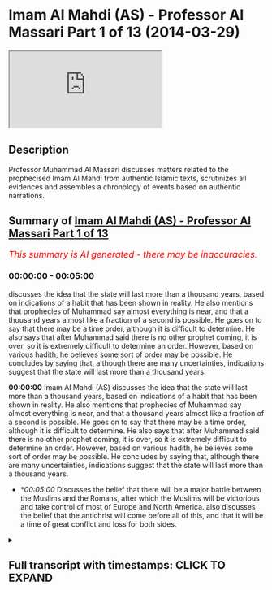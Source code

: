 # Imam Al Mahdi (AS) - Professor Al Massari Part 1 of 13 (2014-03-29)

<iframe loading='lazy' allow='autoplay' src='https://www.youtube.com/embed/pHMBh7--XOM'></iframe>

## Description

Professor Muhammad Al Massari discusses matters related to the prophecised Imam Al Mahdi from authentic Islamic texts, scrutinizes all evidences and assembles a chronology of events based on authentic narrations.

## Summary of [Imam Al Mahdi (AS) - Professor Al Massari Part 1 of 13](https://www.youtube.com/watch?v=pHMBh7--XOM)


*<span style="color:red; font-size:125%">This summary is AI generated - there may be inaccuracies</span>. [](/)*

### <a onclick="modifyYTiframeseektime('0')">00:00:00</a> - <a onclick="modifyYTiframeseektime('300')">00:05:00</a>

 discusses the idea that the state will last more than a thousand years, based on indications of a habit that has been shown in reality. He also mentions that prophecies of Muhammad say almost everything is near, and that a thousand years almost like a fraction of a second is possible. He goes on to say that there may be a time order, although it is difficult to determine. He also says that after Muhammad said there is no other prophet coming, it is over, so it is extremely difficult to determine an order. However, based on various hadith, he believes some sort of order may be possible. He concludes by saying that, although there are many uncertainties, indications suggest that the state will last more than a thousand years.

**<a onclick="modifyYTiframeseektime('0')">00:00:00</a>** Imam Al Mahdi (AS) discusses the idea that the state will last more than a thousand years, based on indications of a habit that has been shown in reality. He also mentions that prophecies of Muhammad say almost everything is near, and that a thousand years almost like a fraction of a second is possible. He goes on to say that there may be a time order, although it is difficult to determine. He also says that after Muhammad said there is no other prophet coming, it is over, so it is extremely difficult to determine an order. However, based on various hadith, he believes some sort of order may be possible. He concludes by saying that, although there are many uncertainties, indications suggest that the state will last more than a thousand years.
* **<a onclick="modifyYTiframeseektime('300')">00:05:00</a>* Discusses the belief that there will be a major battle between the Muslims and the Romans, after which the Muslims will be victorious and take control of most of Europe and North America.  also discusses the belief that the antichrist will come before all of this, and that it will be a time of great conflict and loss for both sides.

<details><summary><h2>Full transcript with timestamps: CLICK TO EXPAND</h2></summary>

<a onclick="modifyYTiframeseektime('0')">0:00:00</a> state is indicating no it's not true the  
<a onclick="modifyYTiframeseektime('2')">0:00:02</a> album will still continue more than a  
<a onclick="modifyYTiframeseektime('4')">0:00:04</a> thousand years based on some indication  
<a onclick="modifyYTiframeseektime('6')">0:00:06</a> of a habit that reality has shown that  
<a onclick="modifyYTiframeseektime('8')">0:00:08</a> that's the truth it may extend even for  
<a onclick="modifyYTiframeseektime('10')">0:00:10</a> several thousand years nobody knows  
<a onclick="modifyYTiframeseektime('11')">0:00:11</a> about that all of these things are  
<a onclick="modifyYTiframeseektime('13')">0:00:13</a> approximate  
<a onclick="modifyYTiframeseektime('14')">0:00:14</a> but generally  
<a onclick="modifyYTiframeseektime('16')">0:00:16</a> all prophecies of muhammad say almost it  
<a onclick="modifyYTiframeseektime('19')">0:00:19</a> is near and we know it is there could be  
<a onclick="modifyYTiframeseektime('21')">0:00:21</a> a thousand years very easily in the  
<a onclick="modifyYTiframeseektime('23')">0:00:23</a> measure of allah  
<a onclick="modifyYTiframeseektime('26')">0:00:26</a> and if you look to the universe of  
<a onclick="modifyYTiframeseektime('27')">0:00:27</a> billions of years then a thousand years  
<a onclick="modifyYTiframeseektime('29')">0:00:29</a> almost like a  
<a onclick="modifyYTiframeseektime('31')">0:00:31</a> fraction of a second similarly almost so  
<a onclick="modifyYTiframeseektime('33')">0:00:33</a> you say they will be when he told that  
<a onclick="modifyYTiframeseektime('35')">0:00:35</a> the man living near to medina which i  
<a onclick="modifyYTiframeseektime('37')">0:00:37</a> think we discussed that then in some  
<a onclick="modifyYTiframeseektime('38')">0:00:38</a> other uh context of the book of taheed  
<a onclick="modifyYTiframeseektime('40')">0:00:40</a> and evidence of the prophet when he told  
<a onclick="modifyYTiframeseektime('42')">0:00:42</a> the man get your family out of this  
<a onclick="modifyYTiframeseektime('44')">0:00:44</a> valley soon there will be fire erupting  
<a onclick="modifyYTiframeseektime('46')">0:00:46</a> in that valley which will destroy  
<a onclick="modifyYTiframeseektime('47')">0:00:47</a> everything so if you can get out get out  
<a onclick="modifyYTiframeseektime('49')">0:00:49</a> there the fire erupted six hundred fifty  
<a onclick="modifyYTiframeseektime('52')">0:00:52</a> years after the sasara and this were  
<a onclick="modifyYTiframeseektime('54')">0:00:54</a> recorded historically and the lava field  
<a onclick="modifyYTiframeseektime('56')">0:00:56</a> is well known and expired and geological  
<a onclick="modifyYTiframeseektime('59')">0:00:59</a> sites have studied it recently it's a  
<a onclick="modifyYTiframeseektime('61')">0:01:01</a> very decent volcano and the area is  
<a onclick="modifyYTiframeseektime('63')">0:01:03</a> still lively  
<a onclick="modifyYTiframeseektime('64')">0:01:04</a> the same way by the way the area is just  
<a onclick="modifyYTiframeseektime('66')">0:01:06</a> bordering on the area of the swelling of  
<a onclick="modifyYTiframeseektime('67')">0:01:07</a> the army coming to the copper but all  
<a onclick="modifyYTiframeseektime('69')">0:01:09</a> that area is quite unstable and ready  
<a onclick="modifyYTiframeseektime('71')">0:01:11</a> for major earthquakes and swallowing  
<a onclick="modifyYTiframeseektime('74')">0:01:14</a> so  
<a onclick="modifyYTiframeseektime('76')">0:01:16</a> there is nothing which indicate any time  
<a onclick="modifyYTiframeseektime('79')">0:01:19</a> order of time  
<a onclick="modifyYTiframeseektime('81')">0:01:21</a> but from the various hadith in the  
<a onclick="modifyYTiframeseektime('83')">0:01:23</a> various contexts we may try to find some  
<a onclick="modifyYTiframeseektime('85')">0:01:25</a> kind of order at least if not a timing a  
<a onclick="modifyYTiframeseektime('88')">0:01:28</a> tabulated by the way the old testament  
<a onclick="modifyYTiframeseektime('90')">0:01:30</a> there are some prophecies with exact  
<a onclick="modifyYTiframeseektime('91')">0:01:31</a> timing like the policy of coming of the  
<a onclick="modifyYTiframeseektime('94')">0:01:34</a> messiah by daniel  
<a onclick="modifyYTiframeseektime('96')">0:01:36</a> which  
<a onclick="modifyYTiframeseektime('97')">0:01:37</a> which is very intriguing and very  
<a onclick="modifyYTiframeseektime('99')">0:01:39</a> interesting it could be really if it is  
<a onclick="modifyYTiframeseektime('100')">0:01:40</a> verified properly and all objection to  
<a onclick="modifyYTiframeseektime('103')">0:01:43</a> it has been sorted out that's just a sad  
<a onclick="modifyYTiframeseektime('105')">0:01:45</a> remark i'm working with that for some  
<a onclick="modifyYTiframeseektime('107')">0:01:47</a> years now it will be really i put it  
<a onclick="modifyYTiframeseektime('109')">0:01:49</a> under the cure for atheism because  
<a onclick="modifyYTiframeseektime('111')">0:01:51</a> social profits is impossible in any of  
<a onclick="modifyYTiframeseektime('114')">0:01:54</a> the ac but we have to make sure that it  
<a onclick="modifyYTiframeseektime('116')">0:01:56</a> is absolutely unattackable  
<a onclick="modifyYTiframeseektime('119')">0:01:59</a> they're in the old system they'll say  
<a onclick="modifyYTiframeseektime('120')">0:02:00</a> with years usually 70 years 400 years 49  
<a onclick="modifyYTiframeseektime('123')">0:02:03</a> years  
<a onclick="modifyYTiframeseektime('124')">0:02:04</a> that's available but not in the islamic  
<a onclick="modifyYTiframeseektime('126')">0:02:06</a> narratives because after muhammad said  
<a onclick="modifyYTiframeseektime('128')">0:02:08</a> there's no other prophet coming and it's  
<a onclick="modifyYTiframeseektime('130')">0:02:10</a> over ended  
<a onclick="modifyYTiframeseektime('131')">0:02:11</a> so  
<a onclick="modifyYTiframeseektime('132')">0:02:12</a> so it's extremely difficult to have any  
<a onclick="modifyYTiframeseektime('134')">0:02:14</a> order but we can make a try at least  
<a onclick="modifyYTiframeseektime('138')">0:02:18</a> so  
<a onclick="modifyYTiframeseektime('139')">0:02:19</a> after the time of  
<a onclick="modifyYTiframeseektime('141')">0:02:21</a> biting kingdom  
<a onclick="modifyYTiframeseektime('143')">0:02:23</a> corrupt kings tyrants will be done in  
<a onclick="modifyYTiframeseektime('146')">0:02:26</a> mahdi  
<a onclick="modifyYTiframeseektime('147')">0:02:27</a> first  
<a onclick="modifyYTiframeseektime('149')">0:02:29</a> and their time with the time of  
<a onclick="modifyYTiframeseektime('150')">0:02:30</a> stability  
<a onclick="modifyYTiframeseektime('151')">0:02:31</a> peace tranquility  
<a onclick="modifyYTiframeseektime('154')">0:02:34</a> the um would be unified or big parts of  
<a onclick="modifyYTiframeseektime('156')">0:02:36</a> the almighty seems to be the whole ummah  
<a onclick="modifyYTiframeseektime('157')">0:02:37</a> would not be unified and the one in the  
<a onclick="modifyYTiframeseektime('158')">0:02:38</a> state until the day of judgment the  
<a onclick="modifyYTiframeseektime('160')">0:02:40</a> whole comma but considerable part  
<a onclick="modifyYTiframeseektime('162')">0:02:42</a> specially arabia around will be  
<a onclick="modifyYTiframeseektime('165')">0:02:45</a> and there will be some indicator would  
<a onclick="modifyYTiframeseektime('166')">0:02:46</a> be an enormous economic  
<a onclick="modifyYTiframeseektime('169')">0:02:49</a> prosperity and development which  
<a onclick="modifyYTiframeseektime('171')">0:02:51</a> is is is to be expected because there  
<a onclick="modifyYTiframeseektime('173')">0:02:53</a> are so many resources now  
<a onclick="modifyYTiframeseektime('176')">0:02:56</a> oil and so on and this is expected to go  
<a onclick="modifyYTiframeseektime('178')">0:02:58</a> for 100 rupees more  
<a onclick="modifyYTiframeseektime('180')">0:03:00</a> and  
<a onclick="modifyYTiframeseektime('182')">0:03:02</a> there are many other aspects for example  
<a onclick="modifyYTiframeseektime('183')">0:03:03</a> the ombuds is extend over areas which  
<a onclick="modifyYTiframeseektime('186')">0:03:06</a> agriculture is uh massive agriculture  
<a onclick="modifyYTiframeseektime('188')">0:03:08</a> with a proper policy for coming just  
<a onclick="modifyYTiframeseektime('190')">0:03:10</a> sudan alone so that has such an area  
<a onclick="modifyYTiframeseektime('192')">0:03:12</a> which is  
<a onclick="modifyYTiframeseektime('194')">0:03:14</a> can can compete with most of the  
<a onclick="modifyYTiframeseektime('196')">0:03:16</a> american west matter of agriculture  
<a onclick="modifyYTiframeseektime('198')">0:03:18</a> productivity but it has been obviously  
<a onclick="modifyYTiframeseektime('199')">0:03:19</a> not developed and neglected because of  
<a onclick="modifyYTiframeseektime('202')">0:03:22</a> occupation of the colonial powers that  
<a onclick="modifyYTiframeseektime('204')">0:03:24</a> later corrupt governments and weak  
<a onclick="modifyYTiframeseektime('206')">0:03:26</a> governments and so on never developed  
<a onclick="modifyYTiframeseektime('208')">0:03:28</a> millions of hectares available so the  
<a onclick="modifyYTiframeseektime('210')">0:03:30</a> enormous resources if they are unleashed  
<a onclick="modifyYTiframeseektime('213')">0:03:33</a> the ummah will  
<a onclick="modifyYTiframeseektime('214')">0:03:34</a> reach economic prosperity which will  
<a onclick="modifyYTiframeseektime('216')">0:03:36</a> outclass even china and america that's  
<a onclick="modifyYTiframeseektime('219')">0:03:39</a> that's very well possible so the  
<a onclick="modifyYTiframeseektime('221')">0:03:41</a> indication in that direction is clear  
<a onclick="modifyYTiframeseektime('224')">0:03:44</a> i don't wish there would be a military  
<a onclick="modifyYTiframeseektime('226')">0:03:46</a> superiority this is clear that was  
<a onclick="modifyYTiframeseektime('228')">0:03:48</a> always military supported even small  
<a onclick="modifyYTiframeseektime('229')">0:03:49</a> armies  
<a onclick="modifyYTiframeseektime('231')">0:03:51</a> few runaway guys in the mountains  
<a onclick="modifyYTiframeseektime('233')">0:03:53</a> afghanistan across the united states to  
<a onclick="modifyYTiframeseektime('235')">0:03:55</a> develop gray hairs  
<a onclick="modifyYTiframeseektime('237')">0:03:57</a> and i'm using  
<a onclick="modifyYTiframeseektime('238')">0:03:58</a> unmanned aircraft to kill this and that  
<a onclick="modifyYTiframeseektime('240')">0:04:00</a> they are unable to go through the  
<a onclick="modifyYTiframeseektime('242')">0:04:02</a> situation for 10 years so imagine if  
<a onclick="modifyYTiframeseektime('243')">0:04:03</a> that under such a leadership with a  
<a onclick="modifyYTiframeseektime('245')">0:04:05</a> clear direction how much much strange  
<a onclick="modifyYTiframeseektime('247')">0:04:07</a> will be there  
<a onclick="modifyYTiframeseektime('249')">0:04:09</a> so  
<a onclick="modifyYTiframeseektime('251')">0:04:11</a> but that will obviously  
<a onclick="modifyYTiframeseektime('253')">0:04:13</a> peace and tranquility kind of persist  
<a onclick="modifyYTiframeseektime('254')">0:04:14</a> for him especially if you have well  
<a onclick="modifyYTiframeseektime('256')">0:04:16</a> established old enemies over the  
<a onclick="modifyYTiframeseektime('258')">0:04:18</a> millennia and essentially the main enemy  
<a onclick="modifyYTiframeseektime('260')">0:04:20</a> will be obviously europa and america  
<a onclick="modifyYTiframeseektime('263')">0:04:23</a> believe it or not  
<a onclick="modifyYTiframeseektime('265')">0:04:25</a> and  
<a onclick="modifyYTiframeseektime('266')">0:04:26</a> we have  
<a onclick="modifyYTiframeseektime('267')">0:04:27</a> quite a number of narrations about that  
<a onclick="modifyYTiframeseektime('269')">0:04:29</a> it will start getting into initially it  
<a onclick="modifyYTiframeseektime('272')">0:04:32</a> will be relatively peaceful  
<a onclick="modifyYTiframeseektime('273')">0:04:33</a> but obviously with the  
<a onclick="modifyYTiframeseektime('276')">0:04:36</a> shift of economic power number one  
<a onclick="modifyYTiframeseektime('278')">0:04:38</a> secondly would obviously  
<a onclick="modifyYTiframeseektime('281')">0:04:41</a> europe and america declining when their  
<a onclick="modifyYTiframeseektime('284')">0:04:44</a> colonial and imperial capabilities are  
<a onclick="modifyYTiframeseektime('287')">0:04:47</a> cut or they're forced out of the old  
<a onclick="modifyYTiframeseektime('289')">0:04:49</a> world especially america  
<a onclick="modifyYTiframeseektime('291')">0:04:51</a> they will go into  
<a onclick="modifyYTiframeseektime('292')">0:04:52</a> some kind of isolation  
<a onclick="modifyYTiframeseektime('295')">0:04:55</a> europe does not have intrinsically  
<a onclick="modifyYTiframeseektime('296')">0:04:56</a> enough resources actually europe  
<a onclick="modifyYTiframeseektime('298')">0:04:58</a> developed industrial revolution and so  
<a onclick="modifyYTiframeseektime('300')">0:05:00</a> on after that using resources used from  
<a onclick="modifyYTiframeseektime('303')">0:05:03</a> india and the colonial areas the same  
<a onclick="modifyYTiframeseektime('305')">0:05:05</a> applied for spain and portugal they  
<a onclick="modifyYTiframeseektime('307')">0:05:07</a> sucked the blood of the two americans  
<a onclick="modifyYTiframeseektime('310')">0:05:10</a> so  
<a onclick="modifyYTiframeseektime('311')">0:05:11</a> that would be not available so this will  
<a onclick="modifyYTiframeseektime('315')">0:05:15</a> make the will will obviously initiate  
<a onclick="modifyYTiframeseektime('317')">0:05:17</a> certain conflicts and jealousy and  
<a onclick="modifyYTiframeseektime('319')">0:05:19</a> issues of competition etc  
<a onclick="modifyYTiframeseektime('321')">0:05:21</a> and then there will be  
<a onclick="modifyYTiframeseektime('323')">0:05:23</a> there will be confrontations there are  
<a onclick="modifyYTiframeseektime('325')">0:05:25</a> some narrations  
<a onclick="modifyYTiframeseektime('326')">0:05:26</a> but it's not that good but when i should  
<a onclick="modifyYTiframeseektime('328')">0:05:28</a> probably rather that one of your  
<a onclick="modifyYTiframeseektime('329')">0:05:29</a> qualifications one of your leaders  
<a onclick="modifyYTiframeseektime('331')">0:05:31</a> he will be brought the leaders of the  
<a onclick="modifyYTiframeseektime('333')">0:05:33</a> romans  
<a onclick="modifyYTiframeseektime('335')">0:05:35</a> chained in ireland so there will be  
<a onclick="modifyYTiframeseektime('336')">0:05:36</a> confrontation on this one will be  
<a onclick="modifyYTiframeseektime('339')">0:05:39</a> even taking kings  
<a onclick="modifyYTiframeseektime('341')">0:05:41</a> war and then become big commanders in  
<a onclick="modifyYTiframeseektime('344')">0:05:44</a> ireland  
<a onclick="modifyYTiframeseektime('345')">0:05:45</a> so  
<a onclick="modifyYTiframeseektime('346')">0:05:46</a> then  
<a onclick="modifyYTiframeseektime('347')">0:05:47</a> after  
<a onclick="modifyYTiframeseektime('348')">0:05:48</a> obviously the main other event which  
<a onclick="modifyYTiframeseektime('350')">0:05:50</a> that has indicated strongly is the  
<a onclick="modifyYTiframeseektime('351')">0:05:51</a> coming of the antichrist  
<a onclick="modifyYTiframeseektime('356')">0:05:56</a> that is preceded mostly with events with  
<a onclick="modifyYTiframeseektime('359')">0:05:59</a> a confrontation with the with the west  
<a onclick="modifyYTiframeseektime('361')">0:06:01</a> surrounding  
<a onclick="modifyYTiframeseektime('363')">0:06:03</a> surrounding north north syria and and  
<a onclick="modifyYTiframeseektime('366')">0:06:06</a> and  
<a onclick="modifyYTiframeseektime('367')">0:06:07</a> the  
<a onclick="modifyYTiframeseektime('368')">0:06:08</a> asia manual and reconquering of  
<a onclick="modifyYTiframeseektime('370')">0:06:10</a> constantinople so there's touring a few  
<a onclick="modifyYTiframeseektime('372')">0:06:12</a> coincidences of the first one which has  
<a onclick="modifyYTiframeseektime('374')">0:06:14</a> happened very long ago and it seems to  
<a onclick="modifyYTiframeseektime('376')">0:06:16</a> it will be lost to the islamic domain  
<a onclick="modifyYTiframeseektime('377')">0:06:17</a> which has happened for all practical  
<a onclick="modifyYTiframeseektime('379')">0:06:19</a> pesos being member of the nato so it's  
<a onclick="modifyYTiframeseektime('381')">0:06:21</a> not islam given to any any greater  
<a onclick="modifyYTiframeseektime('383')">0:06:23</a> extent  
<a onclick="modifyYTiframeseektime('384')">0:06:24</a> and then they will be  
<a onclick="modifyYTiframeseektime('386')">0:06:26</a> certain skirmishes the  
<a onclick="modifyYTiframeseektime('388')">0:06:28</a> culminating interests are called the big  
<a onclick="modifyYTiframeseektime('390')">0:06:30</a> button and hammer cover which seems to  
<a onclick="modifyYTiframeseektime('392')">0:06:32</a> be a description similar to what they  
<a onclick="modifyYTiframeseektime('394')">0:06:34</a> have in the judeo-christian tradition as  
<a onclick="modifyYTiframeseektime('396')">0:06:36</a> armageddon but it will not be in  
<a onclick="modifyYTiframeseektime('398')">0:06:38</a> palestine  
<a onclick="modifyYTiframeseektime('399')">0:06:39</a> it will be in north iraq and that's  
<a onclick="modifyYTiframeseektime('401')">0:06:41</a> called  
<a onclick="modifyYTiframeseektime('402')">0:06:42</a> that area is known it's a field which  
<a onclick="modifyYTiframeseektime('404')">0:06:44</a> have been many buttons in time past for  
<a onclick="modifyYTiframeseektime('406')">0:06:46</a> example  
<a onclick="modifyYTiframeseektime('417')">0:06:57</a> up to the egyptian border there were  
<a onclick="modifyYTiframeseektime('420')">0:07:00</a> other buttons to history many buttons in  
<a onclick="modifyYTiframeseektime('421')">0:07:01</a> that area so this seemed to be like a  
<a onclick="modifyYTiframeseektime('424')">0:07:04</a> um like like a joint point of history  
<a onclick="modifyYTiframeseektime('427')">0:07:07</a> where battles have been found  
<a onclick="modifyYTiframeseektime('429')">0:07:09</a> there would be a major battle had it  
<a onclick="modifyYTiframeseektime('431')">0:07:11</a> clearly specified that the number of  
<a onclick="modifyYTiframeseektime('432')">0:07:12</a> there would be 80 divisions every  
<a onclick="modifyYTiframeseektime('434')">0:07:14</a> division is 12 thousand men so i took  
<a onclick="modifyYTiframeseektime('436')">0:07:16</a> about an army of million people  
<a onclick="modifyYTiframeseektime('438')">0:07:18</a> and there would be a ferocious battle  
<a onclick="modifyYTiframeseektime('441')">0:07:21</a> and the number of losses would be  
<a onclick="modifyYTiframeseektime('442')">0:07:22</a> enormous to the level that even the  
<a onclick="modifyYTiframeseektime('444')">0:07:24</a> victory after that so the romans will be  
<a onclick="modifyYTiframeseektime('446')">0:07:26</a> defeated  
<a onclick="modifyYTiframeseektime('447')">0:07:27</a> they said they're fighting but they will  
<a onclick="modifyYTiframeseektime('449')">0:07:29</a> have no battle after the until they will  
<a onclick="modifyYTiframeseektime('450')">0:07:30</a> clear it will be finished  
<a onclick="modifyYTiframeseektime('452')">0:07:32</a> but there will be the losses will be in  
<a onclick="modifyYTiframeseektime('454')">0:07:34</a> the muslim side so so enormous that  
<a onclick="modifyYTiframeseektime('456')">0:07:36</a> nobody will be happy about victory and  
<a onclick="modifyYTiframeseektime('458')">0:07:38</a> booty because say one one one large  
<a onclick="modifyYTiframeseektime('461')">0:07:41</a> family they count themselves 100 men  
<a onclick="modifyYTiframeseektime('465')">0:07:45</a> belonging to the same grandfather all of  
<a onclick="modifyYTiframeseektime('467')">0:07:47</a> them did except one  
<a onclick="modifyYTiframeseektime('468')">0:07:48</a> so  
<a onclick="modifyYTiframeseektime('469')">0:07:49</a> how can you say enjoy this is obviously  
<a onclick="modifyYTiframeseektime('471')">0:07:51</a> metaphorical  
<a onclick="modifyYTiframeseektime('472')">0:07:52</a> most of your family and beloved ones are  
<a onclick="modifyYTiframeseektime('475')">0:07:55</a> dead how can you enjoy victory and enjoy  
<a onclick="modifyYTiframeseektime('477')">0:07:57</a> booty but there will be enormous booty  
<a onclick="modifyYTiframeseektime('480')">0:08:00</a> then there will be a back attack  
<a onclick="modifyYTiframeseektime('482')">0:08:02</a> crossing over  
<a onclick="modifyYTiframeseektime('483')">0:08:03</a> obviously towards constantinople and  
<a onclick="modifyYTiframeseektime('485')">0:08:05</a> sieging it  
<a onclick="modifyYTiframeseektime('486')">0:08:06</a> then they hear  
<a onclick="modifyYTiframeseektime('488')">0:08:08</a> actually before that there would be  
<a onclick="modifyYTiframeseektime('490')">0:08:10</a> skirmishes that india and they would be  
<a onclick="modifyYTiframeseektime('492')">0:08:12</a> the invasion of india and they have said  
<a onclick="modifyYTiframeseektime('494')">0:08:14</a> they will be  
<a onclick="modifyYTiframeseektime('496')">0:08:16</a> told  
<a onclick="modifyYTiframeseektime('497')">0:08:17</a> if you can  
<a onclick="modifyYTiframeseektime('498')">0:08:18</a> if you can  
<a onclick="modifyYTiframeseektime('499')">0:08:19</a> by any means participate in the in the  
<a onclick="modifyYTiframeseektime('502')">0:08:22</a> conquest of india  
<a onclick="modifyYTiframeseektime('503')">0:08:23</a> those who will conquer india in that  
<a onclick="modifyYTiframeseektime('505')">0:08:25</a> they will be forgiving their sins  
<a onclick="modifyYTiframeseektime('508')">0:08:28</a> and this their sons or grandsons will be  
<a onclick="modifyYTiframeseektime('510')">0:08:30</a> fighting at the jack so try your best to  
<a onclick="modifyYTiframeseektime('512')">0:08:32</a> be under there obviously  
<a onclick="modifyYTiframeseektime('513')">0:08:33</a> because the world is not under them and  
<a onclick="modifyYTiframeseektime('514')">0:08:34</a> nobody's under them until now and this  
<a onclick="modifyYTiframeseektime('517')">0:08:37</a> will be close to the jail so that will  
<a onclick="modifyYTiframeseektime('519')">0:08:39</a> be there so obvious situation with india  
<a onclick="modifyYTiframeseektime('521')">0:08:41</a> will never become smooth and  
<a onclick="modifyYTiframeseektime('524')">0:08:44</a> and and uh unreasonable  
<a onclick="modifyYTiframeseektime('526')">0:08:46</a> and there will be enormous booty as what  
<a onclick="modifyYTiframeseektime('528')">0:08:48</a> linden say if you  
<a onclick="modifyYTiframeseektime('530')">0:08:50</a> are murdered there that's the best  
<a onclick="modifyYTiframeseektime('532')">0:08:52</a> methods one of the best methods in  
<a onclick="modifyYTiframeseektime('533')">0:08:53</a> history if you having a booty then you  
<a onclick="modifyYTiframeseektime('535')">0:08:55</a> have one of the best buddies in history  
<a onclick="modifyYTiframeseektime('537')">0:08:57</a> so that's this one after that will be  
<a onclick="modifyYTiframeseektime('540')">0:09:00</a> the confrontation with the romans and we  
<a onclick="modifyYTiframeseektime('542')">0:09:02</a> can assume that obviously the romans has  
<a onclick="modifyYTiframeseektime('544')">0:09:04</a> europe and america being cunning and  
<a onclick="modifyYTiframeseektime('547')">0:09:07</a> knowing how to play the diplomatic  
<a onclick="modifyYTiframeseektime('549')">0:09:09</a> international game they may have moved  
<a onclick="modifyYTiframeseektime('550')">0:09:10</a> india for some kind of attack but they  
<a onclick="modifyYTiframeseektime('552')">0:09:12</a> are now already starting to instigate as  
<a onclick="modifyYTiframeseektime('554')">0:09:14</a> we see  
<a onclick="modifyYTiframeseektime('555')">0:09:15</a> so and the indians being more emotional  
<a onclick="modifyYTiframeseektime('558')">0:09:18</a> and not very savvy politically will be  
<a onclick="modifyYTiframeseektime('560')">0:09:20</a> sucked in that and they will lose  
<a onclick="modifyYTiframeseektime('562')">0:09:22</a> then  
<a onclick="modifyYTiframeseektime('563')">0:09:23</a> we have this conversation directly with  
<a onclick="modifyYTiframeseektime('565')">0:09:25</a> them with the big battle and then  
<a onclick="modifyYTiframeseektime('566')">0:09:26</a> hamilton  
<a onclick="modifyYTiframeseektime('569')">0:09:29</a> with their defeat  
<a onclick="modifyYTiframeseektime('571')">0:09:31</a> going to constantinople again to  
<a onclick="modifyYTiframeseektime('573')">0:09:33</a> reconcur it again  
<a onclick="modifyYTiframeseektime('575')">0:09:35</a> then when they are sieging they will  
<a onclick="modifyYTiframeseektime('576')">0:09:36</a> hear the rumor or story that the jazz is  
<a onclick="modifyYTiframeseektime('579')">0:09:39</a> attacking you in your back on your flank  
<a onclick="modifyYTiframeseektime('580')">0:09:40</a> or in your back so they stop the attack  
<a onclick="modifyYTiframeseektime('582')">0:09:42</a> they don't conquer them and they go back  
<a onclick="modifyYTiframeseektime('585')">0:09:45</a> watching the situation my analysis is  
<a onclick="modifyYTiframeseektime('587')">0:09:47</a> that  
<a onclick="modifyYTiframeseektime('589')">0:09:49</a> all analogies concerning the javascript  
<a onclick="modifyYTiframeseektime('591')">0:09:51</a> inshallah in another  
<a onclick="modifyYTiframeseektime('593')">0:09:53</a> lecture is that the jail is most likely  
<a onclick="modifyYTiframeseektime('596')">0:09:56</a> a leader because  
<a onclick="modifyYTiframeseektime('598')">0:09:58</a> the majority  
</details>
